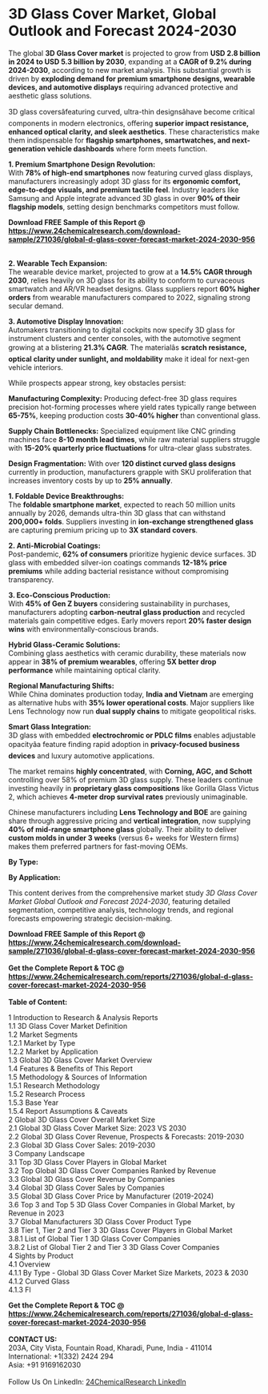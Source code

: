 <h1>3D Glass Cover Market, Global Outlook and Forecast 2024-2030</h1><p>The global <strong>3D Glass Cover market</strong> is projected to grow from <strong>USD 2.8 billion in 2024 to USD 5.3 billion by 2030</strong>, expanding at a <strong>CAGR of 9.2% during 2024-2030</strong>, according to new market analysis. This substantial growth is driven by <strong>exploding demand for premium smartphone designs, wearable devices, and automotive displays</strong> requiring advanced protective and aesthetic glass solutions.</p><p>3D glass coversâfeaturing curved, ultra-thin designsâhave become critical components in modern electronics, offering <strong>superior impact resistance, enhanced optical clarity, and sleek aesthetics</strong>. These characteristics make them indispensable for <strong>flagship smartphones, smartwatches, and next-generation vehicle dashboards</strong> where form meets function.</p><p><strong>1. Premium Smartphone Design Revolution:</strong><br>
With <strong>78% of high-end smartphones</strong> now featuring curved glass displays, manufacturers increasingly adopt 3D glass for its <strong>ergonomic comfort, edge-to-edge visuals, and premium tactile feel</strong>. Industry leaders like Samsung and Apple integrate advanced 3D glass in over <strong>90% of their flagship models</strong>, setting design benchmarks competitors must follow.</p><div><b>Download FREE Sample of this Report @ 
            <a href="https://www.24chemicalresearch.com/download-sample/271036/global-d-glass-cover-forecast-market-2024-2030-956">
            https://www.24chemicalresearch.com/download-sample/271036/global-d-glass-cover-forecast-market-2024-2030-956</a></b></div><br><p><strong>2. Wearable Tech Expansion:</strong><br>
The wearable device market, projected to grow at a <strong>14.5% CAGR through 2030</strong>, relies heavily on 3D glass for its ability to conform to curvaceous smartwatch and AR/VR headset designs. Glass suppliers report <strong>60% higher orders</strong> from wearable manufacturers compared to 2022, signaling strong secular demand.</p><p><strong>3. Automotive Display Innovation:</strong><br>
Automakers transitioning to digital cockpits now specify 3D glass for instrument clusters and center consoles, with the automotive segment growing at a blistering <strong>21.3% CAGR</strong>. The materialâs <strong>scratch resistance, optical clarity under sunlight, and moldability</strong> make it ideal for next-gen vehicle interiors.</p><p>While prospects appear strong, key obstacles persist:</p><p><strong>Manufacturing Complexity:</strong> Producing defect-free 3D glass requires precision hot-forming processes where yield rates typically range between <strong>65-75%</strong>, keeping production costs <strong>30-40% higher</strong> than conventional glass.</p><p><strong>Supply Chain Bottlenecks:</strong> Specialized equipment like CNC grinding machines face <strong>8-10 month lead times</strong>, while raw material suppliers struggle with <strong>15-20% quarterly price fluctuations</strong> for ultra-clear glass substrates.</p><p><strong>Design Fragmentation:</strong> With over <strong>120 distinct curved glass designs</strong> currently in production, manufacturers grapple with SKU proliferation that increases inventory costs by up to <strong>25% annually</strong>.</p><p><strong>1. Foldable Device Breakthroughs:</strong><br>
The <strong>foldable smartphone market</strong>, expected to reach 50 million units annually by 2026, demands ultra-thin 3D glass that can withstand <strong>200,000+ folds</strong>. Suppliers investing in <strong>ion-exchange strengthened glass</strong> are capturing premium pricing up to <strong>3X standard covers</strong>.</p><p><strong>2. Anti-Microbial Coatings:</strong><br>
Post-pandemic, <strong>62% of consumers</strong> prioritize hygienic device surfaces. 3D glass with embedded silver-ion coatings commands <strong>12-18% price premiums</strong> while adding bacterial resistance without compromising transparency.</p><p><strong>3. Eco-Conscious Production:</strong><br>
With <strong>45% of Gen Z buyers</strong> considering sustainability in purchases, manufacturers adopting <strong>carbon-neutral glass production</strong> and recycled materials gain competitive edges. Early movers report <strong>20% faster design wins</strong> with environmentally-conscious brands.</p><p><strong>Hybrid Glass-Ceramic Solutions:</strong><br>
	Combining glass aesthetics with ceramic durability, these materials now appear in <strong>38% of premium wearables</strong>, offering <strong>5X better drop performance</strong> while maintaining optical clarity.</p><p><strong>Regional Manufacturing Shifts:</strong><br>
	While China dominates production today, <strong>India and Vietnam</strong> are emerging as alternative hubs with <strong>35% lower operational costs</strong>. Major suppliers like Lens Technology now run <strong>dual supply chains</strong> to mitigate geopolitical risks.</p><p><strong>Smart Glass Integration:</strong><br>
	3D glass with embedded <strong>electrochromic or PDLC films</strong> enables adjustable opacityâa feature finding rapid adoption in <strong>privacy-focused business devices</strong> and luxury automotive applications.</p><p>The market remains <strong>highly concentrated</strong>, with <strong>Corning, AGC, and Schott</strong> controlling over 58% of premium 3D glass supply. These leaders continue investing heavily in <strong>proprietary glass compositions</strong> like Gorilla Glass Victus 2, which achieves <strong>4-meter drop survival rates</strong> previously unimaginable.</p><p>Chinese manufacturers including <strong>Lens Technology and BOE</strong> are gaining share through aggressive pricing and <strong>vertical integration</strong>, now supplying <strong>40% of mid-range smartphone glass</strong> globally. Their ability to deliver <strong>custom molds in under 3 weeks</strong> (versus 6+ weeks for Western firms) makes them preferred partners for fast-moving OEMs.</p><p><strong>By Type:</strong></p><p><strong>By Application:</strong></p><p>This content derives from the comprehensive market study <em>3D Glass Cover Market Global Outlook and Forecast 2024-2030</em>, featuring detailed segmentation, competitive analysis, technology trends, and regional forecasts empowering strategic decision-making.</p><div><b>Download FREE Sample of this Report @ 
            <a href="https://www.24chemicalresearch.com/download-sample/271036/global-d-glass-cover-forecast-market-2024-2030-956">
            https://www.24chemicalresearch.com/download-sample/271036/global-d-glass-cover-forecast-market-2024-2030-956</a></b></div><br><div><b>Get the Complete Report & TOC @ 
            <a href="https://www.24chemicalresearch.com/reports/271036/global-d-glass-cover-forecast-market-2024-2030-956">
            https://www.24chemicalresearch.com/reports/271036/global-d-glass-cover-forecast-market-2024-2030-956</a></b></div><br>
            <b>Table of Content:</b><p>1 Introduction to Research & Analysis Reports<br />
    1.1 3D Glass Cover Market Definition<br />
    1.2 Market Segments<br />
        1.2.1 Market by Type<br />
        1.2.2 Market by Application<br />
    1.3 Global 3D Glass Cover Market Overview<br />
    1.4 Features & Benefits of This Report<br />
    1.5 Methodology & Sources of Information<br />
        1.5.1 Research Methodology<br />
        1.5.2 Research Process<br />
        1.5.3 Base Year<br />
        1.5.4 Report Assumptions & Caveats<br />
2 Global 3D Glass Cover Overall Market Size<br />
    2.1 Global 3D Glass Cover Market Size: 2023 VS 2030<br />
    2.2 Global 3D Glass Cover Revenue, Prospects & Forecasts: 2019-2030<br />
    2.3 Global 3D Glass Cover Sales: 2019-2030<br />
3 Company Landscape<br />
    3.1 Top 3D Glass Cover Players in Global Market<br />
    3.2 Top Global 3D Glass Cover Companies Ranked by Revenue<br />
    3.3 Global 3D Glass Cover Revenue by Companies<br />
    3.4 Global 3D Glass Cover Sales by Companies<br />
    3.5 Global 3D Glass Cover Price by Manufacturer (2019-2024)<br />
    3.6 Top 3 and Top 5 3D Glass Cover Companies in Global Market, by Revenue in 2023<br />
    3.7 Global Manufacturers 3D Glass Cover Product Type<br />
    3.8 Tier 1, Tier 2 and Tier 3 3D Glass Cover Players in Global Market<br />
        3.8.1 List of Global Tier 1 3D Glass Cover Companies<br />
        3.8.2 List of Global Tier 2 and Tier 3 3D Glass Cover Companies<br />
4 Sights by Product<br />
    4.1 Overview<br />
        4.1.1 By Type - Global 3D Glass Cover Market Size Markets, 2023 & 2030<br />
        4.1.2 Curved Glass<br />
        4.1.3 Fl</p><div><b>Get the Complete Report & TOC @ 
            <a href="https://www.24chemicalresearch.com/reports/271036/global-d-glass-cover-forecast-market-2024-2030-956">
            https://www.24chemicalresearch.com/reports/271036/global-d-glass-cover-forecast-market-2024-2030-956</a></b></div><br><b>CONTACT US:</b><br>
            203A, City Vista, Fountain Road, Kharadi, Pune, India - 411014<br>
            International: +1(332) 2424 294<br>
            Asia: +91 9169162030 <br><br>
            Follow Us On LinkedIn: <a href="https://www.linkedin.com/company/24chemicalresearch/">24ChemicalResearch LinkedIn</a>
